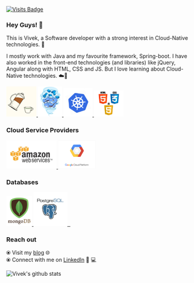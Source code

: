 [![Visits Badge](https://badges.pufler.dev/visits/viveknaskar/viveknaskar)](https://badges.pufler.dev)

### Hey Guys! 👋 

This is Vivek, a Software developer with a strong interest in Cloud-Native technologies. 🎯

I mostly work with Java and my favourite framework, Spring-boot. I have also worked in the front-end technologies (and libraries) like jQuery, Angular along with HTML, CSS and JS. But I love learning about Cloud-Native technologies. ☁️🚀


<p float="left">
   <a href="https://www.java.com/en/" target="_blank" >
       <img src="https://raw.githubusercontent.com/viveknaskar/viveknaskar/master/assets/java.gif"  height="80" /> 
   </a>
   
  <a href="https://www.docker.com/" target="_blank" >
    <img src="https://raw.githubusercontent.com/viveknaskar/viveknaskar/master/assets/docker.gif"  height="80" /> 
  </a>
  
  <a href="https://kubernetes.io/" target="_blank" >
    <img src="https://raw.githubusercontent.com/viveknaskar/viveknaskar/master/assets/k8s.gif"  height="75" />
  </a>
  
  <a href="https://www.w3.org/wiki/The_web_standards_model_-_HTML_CSS_and_JavaScript" target="_blank" >
    <img src="https://raw.githubusercontent.com/viveknaskar/viveknaskar/master/assets/html-css-js.png" height="70" />
  </a>
 </p>
  
### Cloud Service Providers
  <a href="https://aws.amazon.com/" target="_blank" >
    <img src="https://raw.githubusercontent.com/viveknaskar/viveknaskar/master/assets/aws.gif"  height="75" />
  </a>
  
  <a href="https://console.cloud.google.com/" target="_blank" >
      <img src="https://raw.githubusercontent.com/viveknaskar/viveknaskar/master/assets/gcp.gif"  height="75" />
    </a>
 </p>
  
### Databases
  
 <p float="left">
  <a href="https://www.mongodb.com/" target="_blank" >
     <img src="https://raw.githubusercontent.com/viveknaskar/viveknaskar/master/assets/mongo.gif" height="80" />
   </a>
   
  <a href="https://www.postgresql.org/" target="_blank" >
    <img src="https://raw.githubusercontent.com/viveknaskar/viveknaskar/master/assets/postgresql.gif" height="90" />&nbsp;&nbsp;
  </a> 
 
</p>

### Reach out

  ⦿ Visit my [blog](https://thedeveloperstory.com) 🌐 <br>
  ⦿ Connect with me on [LinkedIn](https://www.linkedin.com/in/viveknaskar/) 👨 ‍💻 <br>


![Vivek's github stats](https://github-readme-stats.vercel.app/api?username=viveknaskar&show_icons=true&hide_border=true)

 
  
